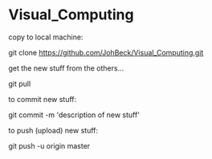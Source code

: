 # Visual_Computing

copy to local machine:

git clone https://github.com/JohBeck/Visual_Computing.git

get the new stuff from the others...

git pull

to commit new stuff:

git commit -m 'description of new stuff'

to push (upload) new stuff:

git push -u origin master
